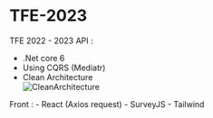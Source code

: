 # TFE-2023
TFE 2022 - 2023 
API : 
  - .Net core 6 
  - Using CQRS (Mediatr)
  - Clean Architecture  
  ![CleanArchitecture](https://user-images.githubusercontent.com/89152439/235498887-bcf733c3-436a-4927-8a96-045027d35bd9.jpg)
 
 Front : 
    - React (Axios request)
    - SurveyJS
    - Tailwind

